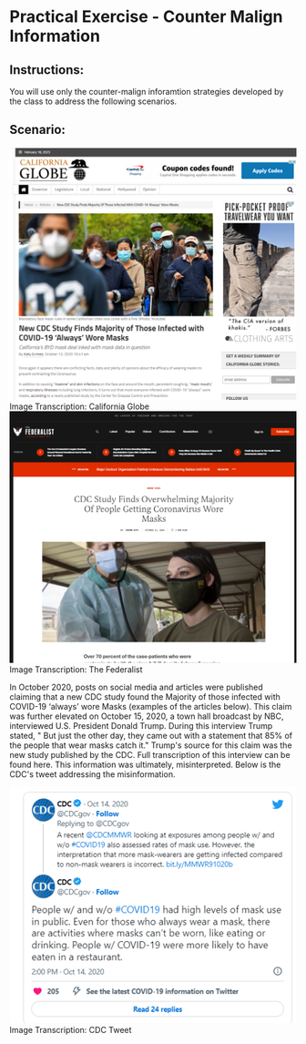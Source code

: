 # Practical Exercise - Counter Malign Information

## Instructions:
You will use only the counter-malign inforamtion strategies developed by the class to address the following scenarios.





## Scenario:
![Califoria Globe](./Image-Case_Study2.1-California_Globe.png)
Image Transcription: California Globe
![The Federalist](./Image-Case_Study2.2-The_Federalist.png)
Image Transcription: The Federalist

In October 2020, posts on social media and articles were published claiming that a new CDC study found the Majority of those infected with COVID-19 ‘always’ wore Masks (examples of the articles below). This claim was further elevated on October 15, 2020, a town hall broadcast by NBC, interviewed U.S. President Donald Trump. During this interview Trump stated, " But just the other day, they came out with a statement that 85% of the people that wear masks catch it." Trump's source for this claim was the new study published by the CDC. Full transcription of this interview can be found here. This information was ultimately, misinterpreted. Below is the CDC's tweet addressing the misinformation.

![CDC Tweet](./Image-Case_Study2.3-CDC.png)
Image Transcription: CDC Tweet